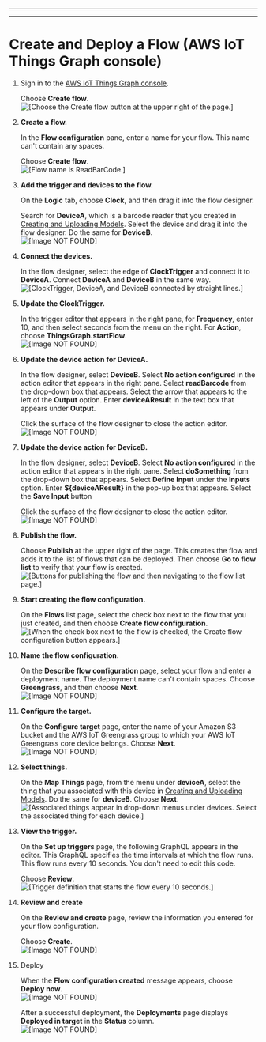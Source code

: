 --------

--------

# Create and Deploy a Flow \(AWS IoT Things Graph console\)<a name="iot-tg-workflows-console"></a>

1. Sign in to the [AWS IoT Things Graph console](https://console.aws.amazon.com/thingsgraph/home)\.

   Choose **Create flow**\.  
![\[Choose the Create flow button at the upper right of the page.\]](http://docs.aws.amazon.com/thingsgraph/latest/ug/images/TGConsoleCreateFlow.png)

1. **Create a flow\.**

   In the **Flow configuration** pane, enter a name for your flow\. This name can't contain any spaces\.

   Choose **Create flow**\.  
![\[Flow name is ReadBarCode.\]](http://docs.aws.amazon.com/thingsgraph/latest/ug/images/TGCreateFlowExample.png)

1. **Add the trigger and devices to the flow\.**

   On the **Logic** tab, choose **Clock**, and then drag it into the flow designer\. 

   Search for **DeviceA**, which is a barcode reader that you created in [Creating and Uploading Models](iot-tg-models-gs.html)\. Select the device and drag it into the flow designer\. Do the same for **DeviceB**\.  
![\[Image NOT FOUND\]](http://docs.aws.amazon.com/thingsgraph/latest/ug/images/TGFlowConfigExample.png)

1. **Connect the devices\.**

   In the flow designer, select the edge of **ClockTrigger** and connect it to **DeviceA**\. Connect **DeviceA** and **DeviceB** in the same way\.  
![\[ClockTrigger, DeviceA, and DeviceB connected by straight lines.\]](http://docs.aws.amazon.com/thingsgraph/latest/ug/images/TGFlowConfigExample2.png)

1. **Update the **ClockTrigger**\.**

   In the trigger editor that appears in the right pane, for **Frequency**, enter 10, and then select seconds from the menu on the right\. For **Action**, choose **ThingsGraph\.startFlow**\.   
![\[Image NOT FOUND\]](http://docs.aws.amazon.com/thingsgraph/latest/ug/images/TGFlowConfigExample3.png)

1. **Update the device action for **DeviceA**\.**

   In the flow designer, select **DeviceB**\. Select **No action configured** in the action editor that appears in the right pane\. Select **readBarcode** from the drop\-down box that appears\. Select the arrow that appears to the left of the **Output** option\. Enter **deviceAResult** in the text box that appears under **Output**\.

   Click the surface of the flow designer to close the action editor\.  
![\[Image NOT FOUND\]](http://docs.aws.amazon.com/thingsgraph/latest/ug/images/TGDeviceActivityExample.png)

1. **Update the device action for **DeviceB**\.**

   In the flow designer, select **DeviceB**\. Select **No action configured** in the action editor that appears in the right pane\. Select **doSomething** from the drop\-down box that appears\. Select **Define Input** under the **Inputs** option\. Enter **$\{deviceAResult\}** in the pop\-up box that appears\. Select the **Save Input** button

   Click the surface of the flow designer to close the action editor\.  
![\[Image NOT FOUND\]](http://docs.aws.amazon.com/thingsgraph/latest/ug/images/TGDeviceActivityExample2.png)

1. **Publish the flow\.**

   Choose **Publish** at the upper right of the page\. This creates the flow and adds it to the list of flows that can be deployed\. Then choose **Go to flow list** to verify that your flow is created\.  
![\[Buttons for publishing the flow and then navigating to the flow list page.\]](http://docs.aws.amazon.com/thingsgraph/latest/ug/images/TGPublishFlowExample.png)

1. **Start creating the flow configuration\.**

    On the **Flows** list page, select the check box next to the flow that you just created, and then choose **Create flow configuration**\.  
![\[When the check box next to the flow is checked, the Create flow configuration button appears.\]](http://docs.aws.amazon.com/thingsgraph/latest/ug/images/TGCreateDeploymentExample.png)

1. **Name the flow configuration\.**

   On the **Describe flow configuration** page, select your flow and enter a deployment name\. The deployment name can't contain spaces\. Choose **Greengrass**, and then choose **Next**\.  
![\[Image NOT FOUND\]](http://docs.aws.amazon.com/thingsgraph/latest/ug/images/TGExampleCreateDeployment.png)

1. **Configure the target\.**

   On the **Configure target** page, enter the name of your Amazon S3 bucket and the AWS IoT Greengrass group to which your AWS IoT Greengrass core device belongs\. Choose **Next**\.  
![\[Image NOT FOUND\]](http://docs.aws.amazon.com/thingsgraph/latest/ug/images/TGExampleCreateDeployment2.png)

1. **Select things\.**

   On the **Map Things** page, from the menu under **deviceA**, select the thing that you associated with this device in [Creating and Uploading Models](iot-tg-models-gs.html)\. Do the same for **deviceB**\. Choose **Next**\.  
![\[Associated things appear in drop-down menus under devices. Select the associated thing for each device.\]](http://docs.aws.amazon.com/thingsgraph/latest/ug/images/TGExampleConfigureDeployment.png)

1. **View the trigger\.**

   On the **Set up triggers** page, the following GraphQL appears in the editor\. This GraphQL specifies the time intervals at which the flow runs\. This flow runs every 10 seconds\. You don't need to edit this code\.

   Choose **Review**\.  
![\[Trigger definition that starts the flow every 10 seconds.\]](http://docs.aws.amazon.com/thingsgraph/latest/ug/images/TGDefineTriggerExample.png)

1. **Review and create**

   On the **Review and create** page, review the information you entered for your flow configuration\.

   Choose **Create**\.  
![\[Image NOT FOUND\]](http://docs.aws.amazon.com/thingsgraph/latest/ug/images/TGBarCodeReviewCreate.png)

1. Deploy

   When the **Flow configuration created** message appears, choose **Deploy now**\.  
![\[Image NOT FOUND\]](http://docs.aws.amazon.com/thingsgraph/latest/ug/images/TGDeploymentCreated.png)

   After a successful deployment, the **Deployments** page displays **Deployed in target** in the **Status** column\.  
![\[Image NOT FOUND\]](http://docs.aws.amazon.com/thingsgraph/latest/ug/images/TGDeploySuccess.png)